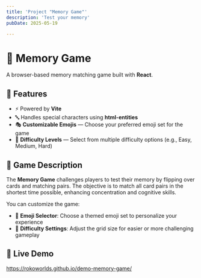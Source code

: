 ```yaml
---
title: 'Project "Memory Game"'
description: 'Test your memory'
pubDate: 2025-05-19

---
```


# 🧠 Memory Game

A browser-based memory matching game built with **React**.

## 🚀 Features

- ⚡ Powered by **Vite** 
- 🔤 Handles special characters using **html-entities**
- 🎭 **Customizable Emojis** — Choose your preferred emoji set for the game
- 🎯 **Difficulty Levels** — Select from multiple difficulty options (e.g., Easy, Medium, Hard)

## 🧩 Game Description

The **Memory Game** challenges players to test their memory by flipping over cards and matching pairs. The objective is to match all card pairs in the shortest time possible, enhancing concentration and cognitive skills.

You can customize the game:
- 🧸 **Emoji Selector**: Choose a themed emoji set to personalize your experience
- 🧠 **Difficulty Settings**: Adjust the grid size for easier or more challenging gameplay

## 🔗 Live Demo
https://rokoworlds.github.io/demo-memory-game/